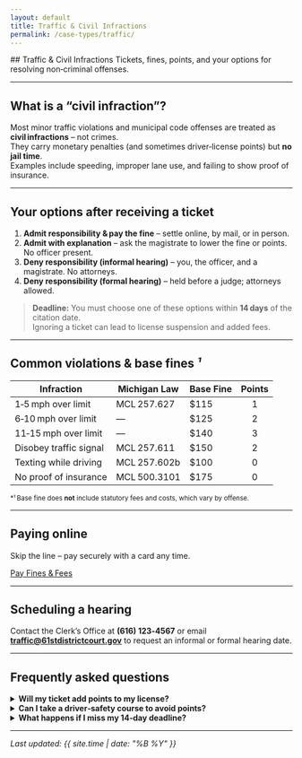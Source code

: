 ```yaml
---
layout: default
title: Traffic & Civil Infractions
permalink: /case-types/traffic/
---
```


<div class="case-hero">
  ## Traffic & Civil Infractions  
  <span class="tagline">
    Tickets, fines, points, and your options for resolving non‑criminal offenses.
  </span>
</div>

---

## What is a “civil infraction”?

Most minor traffic violations and municipal code offenses are treated as **civil infractions** – not crimes.  
They carry monetary penalties (and sometimes driver‑license points) but **no jail time**.  
Examples include speeding, improper lane use, and failing to show proof of insurance.

---

## Your options after receiving a ticket 

1. **Admit responsibility & pay the fine** – settle online, by mail, or in person.  
2. **Admit with explanation** – ask the magistrate to lower the fine or points. No officer present.  
3. **Deny responsibility (informal hearing)** – you, the officer, and a magistrate. No attorneys.  
4. **Deny responsibility (formal hearing)** – held before a judge; attorneys allowed.

> **Deadline:** You must choose one of these options within **14 days** of the citation date.  
> Ignoring a ticket can lead to license suspension and added fees.

---

## Common violations & base fines *¹*

| Infraction | Michigan Law | Base Fine | Points |
|------------|--------------|-----------|:------:|
| 1‑5 mph over limit | MCL 257.627 | $115 | 1 |
| 6‑10 mph over limit | ― | $125 | 2 |
| 11‑15 mph over limit | ― | $140 | 3 |
| Disobey traffic signal | MCL 257.611 | $150 | 2 |
| Texting while driving | MCL 257.602b | $100 | 0 |
| No proof of insurance | MCL 500.3101 | $175 | 0 |

<sub>*¹ Base fine does **not** include statutory fees and costs, which vary by offense.</sub>

---

## Paying online

Skip the line – pay securely with a card any time.

<div class="big‑btn‑row">
  <a href="#" class="big‑btn">Pay Fines & Fees</a>
</div>

---

## Scheduling a hearing

Contact the Clerk’s Office at **(616) 123‑4567** or email  
**<traffic@61stdistrictcourt.gov>** to request an informal or formal hearing date.

---

## Frequently asked questions

<details>
<summary><strong>Will my ticket add points to my license?</strong></summary>

Only certain moving violations add points (see table above).  
Points stay on your record for **two years** from the conviction date.
</details>

<details>
<summary><strong>Can I take a driver‑safety course to avoid points?</strong></summary>

Yes. First‑time offenders for minor speeding (≤ 10 mph over) may be eligible for an
online Basic Driver Improvement Course that prevents points from appearing
on your public record. Ask the clerk when you pay or schedule a hearing.
</details>

<details>
<summary><strong>What happens if I miss my 14‑day deadline?</strong></summary>

The Court will enter a default judgment, add late fees, and the Secretary of
State may suspend your driver license. A clearance fee is required to reinstate.
</details>

---

_Last updated: {{ site.time | date: "%B %Y" }}_
